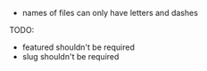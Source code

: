 - names of files can only have letters and dashes

TODO:
- featured shouldn't be required
- slug shouldn't be required